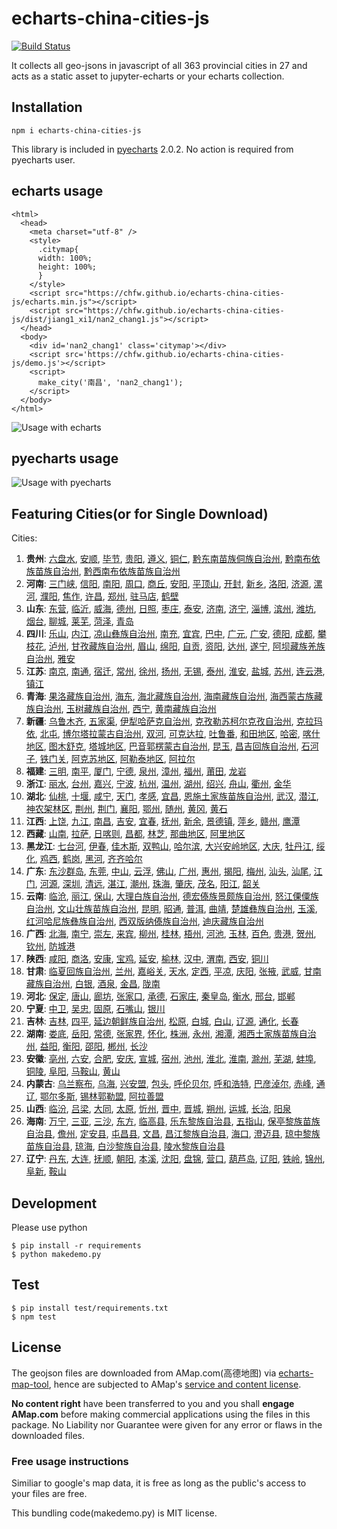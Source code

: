 # echarts-china-cities-js

[![Build Status](https://travis-ci.org/chfw/echarts-china-cities-js.svg?branch=master)](https://travis-ci.org/chfw/echarts-china-cities-js)

It collects all geo-jsons in javascript of all 363 provincial cities
in 27 and acts as a static asset to jupyter-echarts or your
echarts collection.

## Installation

```
npm i echarts-china-cities-js
```

This library is included in [pyecharts](https://github.com/chenjiandongx/pyecharts) 2.0.2. No action is required from pyecharts user.

## echarts usage

```
<html>
  <head>
    <meta charset="utf-8" />
	<style>
	  .citymap{
	  width: 100%;
	  height: 100%;
	  }
	</style>
  	<script src="https://chfw.github.io/echarts-china-cities-js/echarts.min.js"></script>
	<script src="https://chfw.github.io/echarts-china-cities-js/dist/jiang1_xi1/nan2_chang1.js"></script>
  </head>
  <body>
	<div id='nan2_chang1' class='citymap'></div>
	<script src='https://chfw.github.io/echarts-china-cities-js/demo.js'></script>
	<script>
	  make_city('南昌', 'nan2_chang1');
	</script>
  </body>
</html>
```

![Usage with echarts](https://chfw.github.io/echarts-china-cities-js/nanchang.png)

## pyecharts usage

![Usage with pyecharts](https://user-images.githubusercontent.com/4280312/29755070-9bc9ae70-8b89-11e7-9bf2-bec09cb5f1a1.png)

## Featuring Cities(or for Single Download)

Cities:
1. **贵州**:
[六盘水](https://chfw.github.io/echarts-china-cities-js/dist/gui4_zhou1/liu4_pan2_shui3.js), [安顺](https://chfw.github.io/echarts-china-cities-js/dist/gui4_zhou1/an1_shun4.js), [毕节](https://chfw.github.io/echarts-china-cities-js/dist/gui4_zhou1/bi4_jie2.js), [贵阳](https://chfw.github.io/echarts-china-cities-js/dist/gui4_zhou1/gui4_yang2.js), [遵义](https://chfw.github.io/echarts-china-cities-js/dist/gui4_zhou1/zun1_yi4.js), [铜仁](https://chfw.github.io/echarts-china-cities-js/dist/gui4_zhou1/tong2_ren2.js), [黔东南苗族侗族自治州](https://chfw.github.io/echarts-china-cities-js/dist/gui4_zhou1/qian2_dong1_nan2_miao2_zu2_tong1_zu2_zi4_zhi4_zhou1.js), [黔南布依族苗族自治州](https://chfw.github.io/echarts-china-cities-js/dist/gui4_zhou1/qian2_nan2_bu4_yi1_zu2_miao2_zu2_zi4_zhi4_zhou1.js), [黔西南布依族苗族自治州](https://chfw.github.io/echarts-china-cities-js/dist/gui4_zhou1/qian2_xi1_nan2_bu4_yi1_zu2_miao2_zu2_zi4_zhi4_zhou1.js)
2. **河南**:
[三门峡](https://chfw.github.io/echarts-china-cities-js/dist/he2_nan2/san1_men2_xia2.js), [信阳](https://chfw.github.io/echarts-china-cities-js/dist/he2_nan2/xin4_yang2.js), [南阳](https://chfw.github.io/echarts-china-cities-js/dist/he2_nan2/nan2_yang2.js), [周口](https://chfw.github.io/echarts-china-cities-js/dist/he2_nan2/zhou1_kou3.js), [商丘](https://chfw.github.io/echarts-china-cities-js/dist/he2_nan2/shang1_qiu1.js), [安阳](https://chfw.github.io/echarts-china-cities-js/dist/he2_nan2/an1_yang2.js), [平顶山](https://chfw.github.io/echarts-china-cities-js/dist/he2_nan2/ping2_ding3_shan1.js), [开封](https://chfw.github.io/echarts-china-cities-js/dist/he2_nan2/kai1_feng1.js), [新乡](https://chfw.github.io/echarts-china-cities-js/dist/he2_nan2/xin1_xiang1.js), [洛阳](https://chfw.github.io/echarts-china-cities-js/dist/he2_nan2/luo4_yang2.js), [济源](https://chfw.github.io/echarts-china-cities-js/dist/he2_nan2/ji4_yuan2.js), [漯河](https://chfw.github.io/echarts-china-cities-js/dist/he2_nan2/ta4_he2.js), [濮阳](https://chfw.github.io/echarts-china-cities-js/dist/he2_nan2/pu2_yang2.js), [焦作](https://chfw.github.io/echarts-china-cities-js/dist/he2_nan2/jiao1_zuo4.js), [许昌](https://chfw.github.io/echarts-china-cities-js/dist/he2_nan2/xu3_chang1.js), [郑州](https://chfw.github.io/echarts-china-cities-js/dist/he2_nan2/zheng4_zhou1.js), [驻马店](https://chfw.github.io/echarts-china-cities-js/dist/he2_nan2/zhu4_ma3_dian4.js), [鹤壁](https://chfw.github.io/echarts-china-cities-js/dist/he2_nan2/he4_bi4.js)
3. **山东**:
[东营](https://chfw.github.io/echarts-china-cities-js/dist/shan1_dong1/dong1_ying2.js), [临沂](https://chfw.github.io/echarts-china-cities-js/dist/shan1_dong1/lin2_yi2.js), [威海](https://chfw.github.io/echarts-china-cities-js/dist/shan1_dong1/wei1_hai3.js), [德州](https://chfw.github.io/echarts-china-cities-js/dist/shan1_dong1/de2_zhou1.js), [日照](https://chfw.github.io/echarts-china-cities-js/dist/shan1_dong1/ri4_zhao4.js), [枣庄](https://chfw.github.io/echarts-china-cities-js/dist/shan1_dong1/zao3_zhuang1.js), [泰安](https://chfw.github.io/echarts-china-cities-js/dist/shan1_dong1/tai4_an1.js), [济南](https://chfw.github.io/echarts-china-cities-js/dist/shan1_dong1/ji4_nan2.js), [济宁](https://chfw.github.io/echarts-china-cities-js/dist/shan1_dong1/ji4_ning2.js), [淄博](https://chfw.github.io/echarts-china-cities-js/dist/shan1_dong1/zi1_bo2.js), [滨州](https://chfw.github.io/echarts-china-cities-js/dist/shan1_dong1/bin1_zhou1.js), [潍坊](https://chfw.github.io/echarts-china-cities-js/dist/shan1_dong1/wei2_fang1.js), [烟台](https://chfw.github.io/echarts-china-cities-js/dist/shan1_dong1/yan1_tai2.js), [聊城](https://chfw.github.io/echarts-china-cities-js/dist/shan1_dong1/liao2_cheng2.js), [莱芜](https://chfw.github.io/echarts-china-cities-js/dist/shan1_dong1/lai2_wu2.js), [菏泽](https://chfw.github.io/echarts-china-cities-js/dist/shan1_dong1/he2_ze2.js), [青岛](https://chfw.github.io/echarts-china-cities-js/dist/shan1_dong1/qing1_dao3.js)
4. **四川**:
[乐山](https://chfw.github.io/echarts-china-cities-js/dist/si4_chuan1/le4_shan1.js), [内江](https://chfw.github.io/echarts-china-cities-js/dist/si4_chuan1/nei4_jiang1.js), [凉山彝族自治州](https://chfw.github.io/echarts-china-cities-js/dist/si4_chuan1/liang2_shan1_yi2_zu2_zi4_zhi4_zhou1.js), [南充](https://chfw.github.io/echarts-china-cities-js/dist/si4_chuan1/nan2_chong1.js), [宜宾](https://chfw.github.io/echarts-china-cities-js/dist/si4_chuan1/yi2_bin1.js), [巴中](https://chfw.github.io/echarts-china-cities-js/dist/si4_chuan1/ba1_zhong1.js), [广元](https://chfw.github.io/echarts-china-cities-js/dist/si4_chuan1/guang3_yuan2.js), [广安](https://chfw.github.io/echarts-china-cities-js/dist/si4_chuan1/guang3_an1.js), [德阳](https://chfw.github.io/echarts-china-cities-js/dist/si4_chuan1/de2_yang2.js), [成都](https://chfw.github.io/echarts-china-cities-js/dist/si4_chuan1/cheng2_du1.js), [攀枝花](https://chfw.github.io/echarts-china-cities-js/dist/si4_chuan1/pan1_zhi1_hua1.js), [泸州](https://chfw.github.io/echarts-china-cities-js/dist/si4_chuan1/lu2_zhou1.js), [甘孜藏族自治州](https://chfw.github.io/echarts-china-cities-js/dist/si4_chuan1/gan1_zi1_cang2_zu2_zi4_zhi4_zhou1.js), [眉山](https://chfw.github.io/echarts-china-cities-js/dist/si4_chuan1/mei2_shan1.js), [绵阳](https://chfw.github.io/echarts-china-cities-js/dist/si4_chuan1/mian2_yang2.js), [自贡](https://chfw.github.io/echarts-china-cities-js/dist/si4_chuan1/zi4_gong4.js), [资阳](https://chfw.github.io/echarts-china-cities-js/dist/si4_chuan1/zi1_yang2.js), [达州](https://chfw.github.io/echarts-china-cities-js/dist/si4_chuan1/da2_zhou1.js), [遂宁](https://chfw.github.io/echarts-china-cities-js/dist/si4_chuan1/sui4_ning2.js), [阿坝藏族羌族自治州](https://chfw.github.io/echarts-china-cities-js/dist/si4_chuan1/a1_ba4_cang2_zu2_qiang1_zu2_zi4_zhi4_zhou1.js), [雅安](https://chfw.github.io/echarts-china-cities-js/dist/si4_chuan1/ya3_an1.js)
5. **江苏**:
[南京](https://chfw.github.io/echarts-china-cities-js/dist/jiang1_su1/nan2_jing1.js), [南通](https://chfw.github.io/echarts-china-cities-js/dist/jiang1_su1/nan2_tong1.js), [宿迁](https://chfw.github.io/echarts-china-cities-js/dist/jiang1_su1/su4_qian1.js), [常州](https://chfw.github.io/echarts-china-cities-js/dist/jiang1_su1/chang2_zhou1.js), [徐州](https://chfw.github.io/echarts-china-cities-js/dist/jiang1_su1/xu2_zhou1.js), [扬州](https://chfw.github.io/echarts-china-cities-js/dist/jiang1_su1/yang2_zhou1.js), [无锡](https://chfw.github.io/echarts-china-cities-js/dist/jiang1_su1/wu2_xi2.js), [泰州](https://chfw.github.io/echarts-china-cities-js/dist/jiang1_su1/tai4_zhou1.js), [淮安](https://chfw.github.io/echarts-china-cities-js/dist/jiang1_su1/huai2_an1.js), [盐城](https://chfw.github.io/echarts-china-cities-js/dist/jiang1_su1/yan2_cheng2.js), [苏州](https://chfw.github.io/echarts-china-cities-js/dist/jiang1_su1/su1_zhou1.js), [连云港](https://chfw.github.io/echarts-china-cities-js/dist/jiang1_su1/lian2_yun2_gang3.js), [镇江](https://chfw.github.io/echarts-china-cities-js/dist/jiang1_su1/zhen4_jiang1.js)
6. **青海**:
[果洛藏族自治州](https://chfw.github.io/echarts-china-cities-js/dist/qing1_hai3/guo3_luo4_cang2_zu2_zi4_zhi4_zhou1.js), [海东](https://chfw.github.io/echarts-china-cities-js/dist/qing1_hai3/hai3_dong1.js), [海北藏族自治州](https://chfw.github.io/echarts-china-cities-js/dist/qing1_hai3/hai3_bei3_cang2_zu2_zi4_zhi4_zhou1.js), [海南藏族自治州](https://chfw.github.io/echarts-china-cities-js/dist/qing1_hai3/hai3_nan2_cang2_zu2_zi4_zhi4_zhou1.js), [海西蒙古族藏族自治州](https://chfw.github.io/echarts-china-cities-js/dist/qing1_hai3/hai3_xi1_meng2_gu3_zu2_cang2_zu2_zi4_zhi4_zhou1.js), [玉树藏族自治州](https://chfw.github.io/echarts-china-cities-js/dist/qing1_hai3/yu4_shu4_cang2_zu2_zi4_zhi4_zhou1.js), [西宁](https://chfw.github.io/echarts-china-cities-js/dist/qing1_hai3/xi1_ning2.js), [黄南藏族自治州](https://chfw.github.io/echarts-china-cities-js/dist/qing1_hai3/huang2_nan2_cang2_zu2_zi4_zhi4_zhou1.js)
7. **新疆**:
[乌鲁木齐](https://chfw.github.io/echarts-china-cities-js/dist/xin1_jiang1/wu1_lu3_mu4_qi2.js), [五家渠](https://chfw.github.io/echarts-china-cities-js/dist/xin1_jiang1/wu3_jia1_qu2.js), [伊犁哈萨克自治州](https://chfw.github.io/echarts-china-cities-js/dist/xin1_jiang1/yi1_li2_ha1_sa4_ke4_zi4_zhi4_zhou1.js), [克孜勒苏柯尔克孜自治州](https://chfw.github.io/echarts-china-cities-js/dist/xin1_jiang1/ke4_zi1_le4_su1_ke1_er3_ke4_zi1_zi4_zhi4_zhou1.js), [克拉玛依](https://chfw.github.io/echarts-china-cities-js/dist/xin1_jiang1/ke4_la1_ma3_yi1.js), [北屯](https://chfw.github.io/echarts-china-cities-js/dist/xin1_jiang1/bei3_tun2.js), [博尔塔拉蒙古自治州](https://chfw.github.io/echarts-china-cities-js/dist/xin1_jiang1/bo2_er3_ta3_la1_meng2_gu3_zi4_zhi4_zhou1.js), [双河](https://chfw.github.io/echarts-china-cities-js/dist/xin1_jiang1/shuang1_he2.js), [可克达拉](https://chfw.github.io/echarts-china-cities-js/dist/xin1_jiang1/ke3_ke4_da2_la1.js), [吐鲁番](https://chfw.github.io/echarts-china-cities-js/dist/xin1_jiang1/tu3_lu3_fan1.js), [和田地区](https://chfw.github.io/echarts-china-cities-js/dist/xin1_jiang1/he2_tian2_di4_qu1.js), [哈密](https://chfw.github.io/echarts-china-cities-js/dist/xin1_jiang1/ha1_mi4.js), [喀什地区](https://chfw.github.io/echarts-china-cities-js/dist/xin1_jiang1/ka1_shi2_di4_qu1.js), [图木舒克](https://chfw.github.io/echarts-china-cities-js/dist/xin1_jiang1/tu2_mu4_shu1_ke4.js), [塔城地区](https://chfw.github.io/echarts-china-cities-js/dist/xin1_jiang1/ta3_cheng2_di4_qu1.js), [巴音郭楞蒙古自治州](https://chfw.github.io/echarts-china-cities-js/dist/xin1_jiang1/ba1_yin1_guo1_leng2_meng2_gu3_zi4_zhi4_zhou1.js), [昆玉](https://chfw.github.io/echarts-china-cities-js/dist/xin1_jiang1/kun1_yu4.js), [昌吉回族自治州](https://chfw.github.io/echarts-china-cities-js/dist/xin1_jiang1/chang1_ji2_hui2_zu2_zi4_zhi4_zhou1.js), [石河子](https://chfw.github.io/echarts-china-cities-js/dist/xin1_jiang1/shi2_he2_zi3.js), [铁门关](https://chfw.github.io/echarts-china-cities-js/dist/xin1_jiang1/tie3_men2_guan1.js), [阿克苏地区](https://chfw.github.io/echarts-china-cities-js/dist/xin1_jiang1/a1_ke4_su1_di4_qu1.js), [阿勒泰地区](https://chfw.github.io/echarts-china-cities-js/dist/xin1_jiang1/a1_le4_tai4_di4_qu1.js), [阿拉尔](https://chfw.github.io/echarts-china-cities-js/dist/xin1_jiang1/a1_la1_er3.js)
8. **福建**:
[三明](https://chfw.github.io/echarts-china-cities-js/dist/fu2_jian4/san1_ming2.js), [南平](https://chfw.github.io/echarts-china-cities-js/dist/fu2_jian4/nan2_ping2.js), [厦门](https://chfw.github.io/echarts-china-cities-js/dist/fu2_jian4/sha4_men2.js), [宁德](https://chfw.github.io/echarts-china-cities-js/dist/fu2_jian4/ning2_de2.js), [泉州](https://chfw.github.io/echarts-china-cities-js/dist/fu2_jian4/quan2_zhou1.js), [漳州](https://chfw.github.io/echarts-china-cities-js/dist/fu2_jian4/zhang1_zhou1.js), [福州](https://chfw.github.io/echarts-china-cities-js/dist/fu2_jian4/fu2_zhou1.js), [莆田](https://chfw.github.io/echarts-china-cities-js/dist/fu2_jian4/fu3_tian2.js), [龙岩](https://chfw.github.io/echarts-china-cities-js/dist/fu2_jian4/long2_yan2.js)
9. **浙江**:
[丽水](https://chfw.github.io/echarts-china-cities-js/dist/zhe4_jiang1/li4_shui3.js), [台州](https://chfw.github.io/echarts-china-cities-js/dist/zhe4_jiang1/tai2_zhou1.js), [嘉兴](https://chfw.github.io/echarts-china-cities-js/dist/zhe4_jiang1/jia1_xing1.js), [宁波](https://chfw.github.io/echarts-china-cities-js/dist/zhe4_jiang1/ning2_bo1.js), [杭州](https://chfw.github.io/echarts-china-cities-js/dist/zhe4_jiang1/hang2_zhou1.js), [温州](https://chfw.github.io/echarts-china-cities-js/dist/zhe4_jiang1/wen1_zhou1.js), [湖州](https://chfw.github.io/echarts-china-cities-js/dist/zhe4_jiang1/hu2_zhou1.js), [绍兴](https://chfw.github.io/echarts-china-cities-js/dist/zhe4_jiang1/shao4_xing1.js), [舟山](https://chfw.github.io/echarts-china-cities-js/dist/zhe4_jiang1/zhou1_shan1.js), [衢州](https://chfw.github.io/echarts-china-cities-js/dist/zhe4_jiang1/qu2_zhou1.js), [金华](https://chfw.github.io/echarts-china-cities-js/dist/zhe4_jiang1/jin1_hua2.js)
10. **湖北**:
[仙桃](https://chfw.github.io/echarts-china-cities-js/dist/hu2_bei3/xian1_tao2.js), [十堰](https://chfw.github.io/echarts-china-cities-js/dist/hu2_bei3/shi2_yan4.js), [咸宁](https://chfw.github.io/echarts-china-cities-js/dist/hu2_bei3/xian2_ning2.js), [天门](https://chfw.github.io/echarts-china-cities-js/dist/hu2_bei3/tian1_men2.js), [孝感](https://chfw.github.io/echarts-china-cities-js/dist/hu2_bei3/xiao4_gan3.js), [宜昌](https://chfw.github.io/echarts-china-cities-js/dist/hu2_bei3/yi2_chang1.js), [恩施土家族苗族自治州](https://chfw.github.io/echarts-china-cities-js/dist/hu2_bei3/en1_shi1_tu3_jia1_zu2_miao2_zu2_zi4_zhi4_zhou1.js), [武汉](https://chfw.github.io/echarts-china-cities-js/dist/hu2_bei3/wu3_han4.js), [潜江](https://chfw.github.io/echarts-china-cities-js/dist/hu2_bei3/qian2_jiang1.js), [神农架林区](https://chfw.github.io/echarts-china-cities-js/dist/hu2_bei3/shen2_nong2_jia4_lin2_qu1.js), [荆州](https://chfw.github.io/echarts-china-cities-js/dist/hu2_bei3/jing1_zhou1.js), [荆门](https://chfw.github.io/echarts-china-cities-js/dist/hu2_bei3/jing1_men2.js), [襄阳](https://chfw.github.io/echarts-china-cities-js/dist/hu2_bei3/xiang1_yang2.js), [鄂州](https://chfw.github.io/echarts-china-cities-js/dist/hu2_bei3/e4_zhou1.js), [随州](https://chfw.github.io/echarts-china-cities-js/dist/hu2_bei3/sui2_zhou1.js), [黄冈](https://chfw.github.io/echarts-china-cities-js/dist/hu2_bei3/huang2_gang1.js), [黄石](https://chfw.github.io/echarts-china-cities-js/dist/hu2_bei3/huang2_shi2.js)
11. **江西**:
[上饶](https://chfw.github.io/echarts-china-cities-js/dist/jiang1_xi1/shang4_rao2.js), [九江](https://chfw.github.io/echarts-china-cities-js/dist/jiang1_xi1/jiu3_jiang1.js), [南昌](https://chfw.github.io/echarts-china-cities-js/dist/jiang1_xi1/nan2_chang1.js), [吉安](https://chfw.github.io/echarts-china-cities-js/dist/jiang1_xi1/ji2_an1.js), [宜春](https://chfw.github.io/echarts-china-cities-js/dist/jiang1_xi1/yi2_chun1.js), [抚州](https://chfw.github.io/echarts-china-cities-js/dist/jiang1_xi1/fu3_zhou1.js), [新余](https://chfw.github.io/echarts-china-cities-js/dist/jiang1_xi1/xin1_yu2.js), [景德镇](https://chfw.github.io/echarts-china-cities-js/dist/jiang1_xi1/jing3_de2_zhen4.js), [萍乡](https://chfw.github.io/echarts-china-cities-js/dist/jiang1_xi1/ping2_xiang1.js), [赣州](https://chfw.github.io/echarts-china-cities-js/dist/jiang1_xi1/gan4_zhou1.js), [鹰潭](https://chfw.github.io/echarts-china-cities-js/dist/jiang1_xi1/ying1_tan2.js)
12. **西藏**:
[山南](https://chfw.github.io/echarts-china-cities-js/dist/xi1_cang2/shan1_nan2.js), [拉萨](https://chfw.github.io/echarts-china-cities-js/dist/xi1_cang2/la1_sa4.js), [日喀则](https://chfw.github.io/echarts-china-cities-js/dist/xi1_cang2/ri4_ka1_ze2.js), [昌都](https://chfw.github.io/echarts-china-cities-js/dist/xi1_cang2/chang1_du1.js), [林芝](https://chfw.github.io/echarts-china-cities-js/dist/xi1_cang2/lin2_zhi1.js), [那曲地区](https://chfw.github.io/echarts-china-cities-js/dist/xi1_cang2/na4_qu1_di4_qu1.js), [阿里地区](https://chfw.github.io/echarts-china-cities-js/dist/xi1_cang2/a1_li3_di4_qu1.js)
13. **黑龙江**:
[七台河](https://chfw.github.io/echarts-china-cities-js/dist/hei1_long2_jiang1/qi1_tai2_he2.js), [伊春](https://chfw.github.io/echarts-china-cities-js/dist/hei1_long2_jiang1/yi1_chun1.js), [佳木斯](https://chfw.github.io/echarts-china-cities-js/dist/hei1_long2_jiang1/jia1_mu4_si1.js), [双鸭山](https://chfw.github.io/echarts-china-cities-js/dist/hei1_long2_jiang1/shuang1_ya1_shan1.js), [哈尔滨](https://chfw.github.io/echarts-china-cities-js/dist/hei1_long2_jiang1/ha1_er3_bin1.js), [大兴安岭地区](https://chfw.github.io/echarts-china-cities-js/dist/hei1_long2_jiang1/da4_xing1_an1_ling2_di4_qu1.js), [大庆](https://chfw.github.io/echarts-china-cities-js/dist/hei1_long2_jiang1/da4_qing4.js), [牡丹江](https://chfw.github.io/echarts-china-cities-js/dist/hei1_long2_jiang1/mu3_dan1_jiang1.js), [绥化](https://chfw.github.io/echarts-china-cities-js/dist/hei1_long2_jiang1/sui1_hua4.js), [鸡西](https://chfw.github.io/echarts-china-cities-js/dist/hei1_long2_jiang1/ji1_xi1.js), [鹤岗](https://chfw.github.io/echarts-china-cities-js/dist/hei1_long2_jiang1/he4_gang3.js), [黑河](https://chfw.github.io/echarts-china-cities-js/dist/hei1_long2_jiang1/hei1_he2.js), [齐齐哈尔](https://chfw.github.io/echarts-china-cities-js/dist/hei1_long2_jiang1/qi2_qi2_ha1_er3.js)
14. **广东**:
[东沙群岛](https://chfw.github.io/echarts-china-cities-js/dist/guang3_dong1/dong1_sha1_qun2_dao3.js), [东莞](https://chfw.github.io/echarts-china-cities-js/dist/guang3_dong1/dong1_guan1.js), [中山](https://chfw.github.io/echarts-china-cities-js/dist/guang3_dong1/zhong1_shan1.js), [云浮](https://chfw.github.io/echarts-china-cities-js/dist/guang3_dong1/yun2_fu2.js), [佛山](https://chfw.github.io/echarts-china-cities-js/dist/guang3_dong1/fo2_shan1.js), [广州](https://chfw.github.io/echarts-china-cities-js/dist/guang3_dong1/guang3_zhou1.js), [惠州](https://chfw.github.io/echarts-china-cities-js/dist/guang3_dong1/hui4_zhou1.js), [揭阳](https://chfw.github.io/echarts-china-cities-js/dist/guang3_dong1/jie1_yang2.js), [梅州](https://chfw.github.io/echarts-china-cities-js/dist/guang3_dong1/mei2_zhou1.js), [汕头](https://chfw.github.io/echarts-china-cities-js/dist/guang3_dong1/shan4_tou2.js), [汕尾](https://chfw.github.io/echarts-china-cities-js/dist/guang3_dong1/shan4_wei3.js), [江门](https://chfw.github.io/echarts-china-cities-js/dist/guang3_dong1/jiang1_men2.js), [河源](https://chfw.github.io/echarts-china-cities-js/dist/guang3_dong1/he2_yuan2.js), [深圳](https://chfw.github.io/echarts-china-cities-js/dist/guang3_dong1/shen1_zhen4.js), [清远](https://chfw.github.io/echarts-china-cities-js/dist/guang3_dong1/qing1_yuan3.js), [湛江](https://chfw.github.io/echarts-china-cities-js/dist/guang3_dong1/zhan4_jiang1.js), [潮州](https://chfw.github.io/echarts-china-cities-js/dist/guang3_dong1/chao2_zhou1.js), [珠海](https://chfw.github.io/echarts-china-cities-js/dist/guang3_dong1/zhu1_hai3.js), [肇庆](https://chfw.github.io/echarts-china-cities-js/dist/guang3_dong1/zhao4_qing4.js), [茂名](https://chfw.github.io/echarts-china-cities-js/dist/guang3_dong1/mao4_ming2.js), [阳江](https://chfw.github.io/echarts-china-cities-js/dist/guang3_dong1/yang2_jiang1.js), [韶关](https://chfw.github.io/echarts-china-cities-js/dist/guang3_dong1/shao2_guan1.js)
15. **云南**:
[临沧](https://chfw.github.io/echarts-china-cities-js/dist/yun2_nan2/lin2_cang1.js), [丽江](https://chfw.github.io/echarts-china-cities-js/dist/yun2_nan2/li4_jiang1.js), [保山](https://chfw.github.io/echarts-china-cities-js/dist/yun2_nan2/bao3_shan1.js), [大理白族自治州](https://chfw.github.io/echarts-china-cities-js/dist/yun2_nan2/da4_li3_bai2_zu2_zi4_zhi4_zhou1.js), [德宏傣族景颇族自治州](https://chfw.github.io/echarts-china-cities-js/dist/yun2_nan2/de2_hong2_dai3_zu2_jing3_po3_zu2_zi4_zhi4_zhou1.js), [怒江傈僳族自治州](https://chfw.github.io/echarts-china-cities-js/dist/yun2_nan2/nu4_jiang1_li4_su4_zu2_zi4_zhi4_zhou1.js), [文山壮族苗族自治州](https://chfw.github.io/echarts-china-cities-js/dist/yun2_nan2/wen2_shan1_zhuang4_zu2_miao2_zu2_zi4_zhi4_zhou1.js), [昆明](https://chfw.github.io/echarts-china-cities-js/dist/yun2_nan2/kun1_ming2.js), [昭通](https://chfw.github.io/echarts-china-cities-js/dist/yun2_nan2/zhao1_tong1.js), [普洱](https://chfw.github.io/echarts-china-cities-js/dist/yun2_nan2/pu3_er3.js), [曲靖](https://chfw.github.io/echarts-china-cities-js/dist/yun2_nan2/qu1_jing4.js), [楚雄彝族自治州](https://chfw.github.io/echarts-china-cities-js/dist/yun2_nan2/chu3_xiong2_yi2_zu2_zi4_zhi4_zhou1.js), [玉溪](https://chfw.github.io/echarts-china-cities-js/dist/yun2_nan2/yu4_xi1.js), [红河哈尼族彝族自治州](https://chfw.github.io/echarts-china-cities-js/dist/yun2_nan2/hong2_he2_ha1_ni2_zu2_yi2_zu2_zi4_zhi4_zhou1.js), [西双版纳傣族自治州](https://chfw.github.io/echarts-china-cities-js/dist/yun2_nan2/xi1_shuang1_ban3_na4_dai3_zu2_zi4_zhi4_zhou1.js), [迪庆藏族自治州](https://chfw.github.io/echarts-china-cities-js/dist/yun2_nan2/di2_qing4_cang2_zu2_zi4_zhi4_zhou1.js)
16. **广西**:
[北海](https://chfw.github.io/echarts-china-cities-js/dist/guang3_xi1/bei3_hai3.js), [南宁](https://chfw.github.io/echarts-china-cities-js/dist/guang3_xi1/nan2_ning2.js), [崇左](https://chfw.github.io/echarts-china-cities-js/dist/guang3_xi1/chong2_zuo3.js), [来宾](https://chfw.github.io/echarts-china-cities-js/dist/guang3_xi1/lai2_bin1.js), [柳州](https://chfw.github.io/echarts-china-cities-js/dist/guang3_xi1/liu3_zhou1.js), [桂林](https://chfw.github.io/echarts-china-cities-js/dist/guang3_xi1/gui4_lin2.js), [梧州](https://chfw.github.io/echarts-china-cities-js/dist/guang3_xi1/wu2_zhou1.js), [河池](https://chfw.github.io/echarts-china-cities-js/dist/guang3_xi1/he2_chi2.js), [玉林](https://chfw.github.io/echarts-china-cities-js/dist/guang3_xi1/yu4_lin2.js), [百色](https://chfw.github.io/echarts-china-cities-js/dist/guang3_xi1/bai3_se4.js), [贵港](https://chfw.github.io/echarts-china-cities-js/dist/guang3_xi1/gui4_gang3.js), [贺州](https://chfw.github.io/echarts-china-cities-js/dist/guang3_xi1/he4_zhou1.js), [钦州](https://chfw.github.io/echarts-china-cities-js/dist/guang3_xi1/qin1_zhou1.js), [防城港](https://chfw.github.io/echarts-china-cities-js/dist/guang3_xi1/fang2_cheng2_gang3.js)
17. **陕西**:
[咸阳](https://chfw.github.io/echarts-china-cities-js/dist/shan3_xi1/xian2_yang2.js), [商洛](https://chfw.github.io/echarts-china-cities-js/dist/shan3_xi1/shang1_luo4.js), [安康](https://chfw.github.io/echarts-china-cities-js/dist/shan3_xi1/an1_kang1.js), [宝鸡](https://chfw.github.io/echarts-china-cities-js/dist/shan3_xi1/bao3_ji1.js), [延安](https://chfw.github.io/echarts-china-cities-js/dist/shan3_xi1/yan2_an1.js), [榆林](https://chfw.github.io/echarts-china-cities-js/dist/shan3_xi1/yu2_lin2.js), [汉中](https://chfw.github.io/echarts-china-cities-js/dist/shan3_xi1/han4_zhong1.js), [渭南](https://chfw.github.io/echarts-china-cities-js/dist/shan3_xi1/wei4_nan2.js), [西安](https://chfw.github.io/echarts-china-cities-js/dist/shan3_xi1/xi1_an1.js), [铜川](https://chfw.github.io/echarts-china-cities-js/dist/shan3_xi1/tong2_chuan1.js)
18. **甘肃**:
[临夏回族自治州](https://chfw.github.io/echarts-china-cities-js/dist/gan1_su4/lin2_xia4_hui2_zu2_zi4_zhi4_zhou1.js), [兰州](https://chfw.github.io/echarts-china-cities-js/dist/gan1_su4/lan2_zhou1.js), [嘉峪关](https://chfw.github.io/echarts-china-cities-js/dist/gan1_su4/jia1_yu4_guan1.js), [天水](https://chfw.github.io/echarts-china-cities-js/dist/gan1_su4/tian1_shui3.js), [定西](https://chfw.github.io/echarts-china-cities-js/dist/gan1_su4/ding4_xi1.js), [平凉](https://chfw.github.io/echarts-china-cities-js/dist/gan1_su4/ping2_liang2.js), [庆阳](https://chfw.github.io/echarts-china-cities-js/dist/gan1_su4/qing4_yang2.js), [张掖](https://chfw.github.io/echarts-china-cities-js/dist/gan1_su4/zhang1_ye4.js), [武威](https://chfw.github.io/echarts-china-cities-js/dist/gan1_su4/wu3_wei1.js), [甘南藏族自治州](https://chfw.github.io/echarts-china-cities-js/dist/gan1_su4/gan1_nan2_cang2_zu2_zi4_zhi4_zhou1.js), [白银](https://chfw.github.io/echarts-china-cities-js/dist/gan1_su4/bai2_yin2.js), [酒泉](https://chfw.github.io/echarts-china-cities-js/dist/gan1_su4/jiu3_quan2.js), [金昌](https://chfw.github.io/echarts-china-cities-js/dist/gan1_su4/jin1_chang1.js), [陇南](https://chfw.github.io/echarts-china-cities-js/dist/gan1_su4/long3_nan2.js)
19. **河北**:
[保定](https://chfw.github.io/echarts-china-cities-js/dist/he2_bei3/bao3_ding4.js), [唐山](https://chfw.github.io/echarts-china-cities-js/dist/he2_bei3/tang2_shan1.js), [廊坊](https://chfw.github.io/echarts-china-cities-js/dist/he2_bei3/lang2_fang1.js), [张家口](https://chfw.github.io/echarts-china-cities-js/dist/he2_bei3/zhang1_jia1_kou3.js), [承德](https://chfw.github.io/echarts-china-cities-js/dist/he2_bei3/cheng2_de2.js), [石家庄](https://chfw.github.io/echarts-china-cities-js/dist/he2_bei3/shi2_jia1_zhuang1.js), [秦皇岛](https://chfw.github.io/echarts-china-cities-js/dist/he2_bei3/qin2_huang2_dao3.js), [衡水](https://chfw.github.io/echarts-china-cities-js/dist/he2_bei3/heng2_shui3.js), [邢台](https://chfw.github.io/echarts-china-cities-js/dist/he2_bei3/xing2_tai2.js), [邯郸](https://chfw.github.io/echarts-china-cities-js/dist/he2_bei3/han2_dan1.js)
20. **宁夏**:
[中卫](https://chfw.github.io/echarts-china-cities-js/dist/ning2_xia4/zhong1_wei4.js), [吴忠](https://chfw.github.io/echarts-china-cities-js/dist/ning2_xia4/wu2_zhong1.js), [固原](https://chfw.github.io/echarts-china-cities-js/dist/ning2_xia4/gu4_yuan2.js), [石嘴山](https://chfw.github.io/echarts-china-cities-js/dist/ning2_xia4/shi2_zui3_shan1.js), [银川](https://chfw.github.io/echarts-china-cities-js/dist/ning2_xia4/yin2_chuan1.js)
21. **吉林**:
[吉林](https://chfw.github.io/echarts-china-cities-js/dist/ji2_lin2/ji2_lin2.js), [四平](https://chfw.github.io/echarts-china-cities-js/dist/ji2_lin2/si4_ping2.js), [延边朝鲜族自治州](https://chfw.github.io/echarts-china-cities-js/dist/ji2_lin2/yan2_bian1_zhao1_xian1_zu2_zi4_zhi4_zhou1.js), [松原](https://chfw.github.io/echarts-china-cities-js/dist/ji2_lin2/song1_yuan2.js), [白城](https://chfw.github.io/echarts-china-cities-js/dist/ji2_lin2/bai2_cheng2.js), [白山](https://chfw.github.io/echarts-china-cities-js/dist/ji2_lin2/bai2_shan1.js), [辽源](https://chfw.github.io/echarts-china-cities-js/dist/ji2_lin2/liao2_yuan2.js), [通化](https://chfw.github.io/echarts-china-cities-js/dist/ji2_lin2/tong1_hua4.js), [长春](https://chfw.github.io/echarts-china-cities-js/dist/ji2_lin2/chang2_chun1.js)
22. **湖南**:
[娄底](https://chfw.github.io/echarts-china-cities-js/dist/hu2_nan2/lou2_di3.js), [岳阳](https://chfw.github.io/echarts-china-cities-js/dist/hu2_nan2/yue4_yang2.js), [常德](https://chfw.github.io/echarts-china-cities-js/dist/hu2_nan2/chang2_de2.js), [张家界](https://chfw.github.io/echarts-china-cities-js/dist/hu2_nan2/zhang1_jia1_jie4.js), [怀化](https://chfw.github.io/echarts-china-cities-js/dist/hu2_nan2/huai2_hua4.js), [株洲](https://chfw.github.io/echarts-china-cities-js/dist/hu2_nan2/zhu1_zhou1.js), [永州](https://chfw.github.io/echarts-china-cities-js/dist/hu2_nan2/yong3_zhou1.js), [湘潭](https://chfw.github.io/echarts-china-cities-js/dist/hu2_nan2/xiang1_tan2.js), [湘西土家族苗族自治州](https://chfw.github.io/echarts-china-cities-js/dist/hu2_nan2/xiang1_xi1_tu3_jia1_zu2_miao2_zu2_zi4_zhi4_zhou1.js), [益阳](https://chfw.github.io/echarts-china-cities-js/dist/hu2_nan2/yi4_yang2.js), [衡阳](https://chfw.github.io/echarts-china-cities-js/dist/hu2_nan2/heng2_yang2.js), [邵阳](https://chfw.github.io/echarts-china-cities-js/dist/hu2_nan2/shao4_yang2.js), [郴州](https://chfw.github.io/echarts-china-cities-js/dist/hu2_nan2/chen1_zhou1.js), [长沙](https://chfw.github.io/echarts-china-cities-js/dist/hu2_nan2/chang2_sha1.js)
23. **安徽**:
[亳州](https://chfw.github.io/echarts-china-cities-js/dist/an1_hui1/bo2_zhou1.js), [六安](https://chfw.github.io/echarts-china-cities-js/dist/an1_hui1/liu4_an1.js), [合肥](https://chfw.github.io/echarts-china-cities-js/dist/an1_hui1/he2_fei2.js), [安庆](https://chfw.github.io/echarts-china-cities-js/dist/an1_hui1/an1_qing4.js), [宣城](https://chfw.github.io/echarts-china-cities-js/dist/an1_hui1/xuan1_cheng2.js), [宿州](https://chfw.github.io/echarts-china-cities-js/dist/an1_hui1/su4_zhou1.js), [池州](https://chfw.github.io/echarts-china-cities-js/dist/an1_hui1/chi2_zhou1.js), [淮北](https://chfw.github.io/echarts-china-cities-js/dist/an1_hui1/huai2_bei3.js), [淮南](https://chfw.github.io/echarts-china-cities-js/dist/an1_hui1/huai2_nan2.js), [滁州](https://chfw.github.io/echarts-china-cities-js/dist/an1_hui1/chu2_zhou1.js), [芜湖](https://chfw.github.io/echarts-china-cities-js/dist/an1_hui1/wu2_hu2.js), [蚌埠](https://chfw.github.io/echarts-china-cities-js/dist/an1_hui1/bang4_bu4.js), [铜陵](https://chfw.github.io/echarts-china-cities-js/dist/an1_hui1/tong2_ling2.js), [阜阳](https://chfw.github.io/echarts-china-cities-js/dist/an1_hui1/fu4_yang2.js), [马鞍山](https://chfw.github.io/echarts-china-cities-js/dist/an1_hui1/ma3_an1_shan1.js), [黄山](https://chfw.github.io/echarts-china-cities-js/dist/an1_hui1/huang2_shan1.js)
24. **内蒙古**:
[乌兰察布](https://chfw.github.io/echarts-china-cities-js/dist/nei4_meng2_gu3/wu1_lan2_cha2_bu4.js), [乌海](https://chfw.github.io/echarts-china-cities-js/dist/nei4_meng2_gu3/wu1_hai3.js), [兴安盟](https://chfw.github.io/echarts-china-cities-js/dist/nei4_meng2_gu3/xing1_an1_meng2.js), [包头](https://chfw.github.io/echarts-china-cities-js/dist/nei4_meng2_gu3/bao1_tou2.js), [呼伦贝尔](https://chfw.github.io/echarts-china-cities-js/dist/nei4_meng2_gu3/hu1_lun2_bei4_er3.js), [呼和浩特](https://chfw.github.io/echarts-china-cities-js/dist/nei4_meng2_gu3/hu1_he2_hao4_te4.js), [巴彦淖尔](https://chfw.github.io/echarts-china-cities-js/dist/nei4_meng2_gu3/ba1_yan4_nao4_er3.js), [赤峰](https://chfw.github.io/echarts-china-cities-js/dist/nei4_meng2_gu3/chi4_feng1.js), [通辽](https://chfw.github.io/echarts-china-cities-js/dist/nei4_meng2_gu3/tong1_liao2.js), [鄂尔多斯](https://chfw.github.io/echarts-china-cities-js/dist/nei4_meng2_gu3/e4_er3_duo1_si1.js), [锡林郭勒盟](https://chfw.github.io/echarts-china-cities-js/dist/nei4_meng2_gu3/xi2_lin2_guo1_le4_meng2.js), [阿拉善盟](https://chfw.github.io/echarts-china-cities-js/dist/nei4_meng2_gu3/a1_la1_shan4_meng2.js)
25. **山西**:
[临汾](https://chfw.github.io/echarts-china-cities-js/dist/shan1_xi1/lin2_fen2.js), [吕梁](https://chfw.github.io/echarts-china-cities-js/dist/shan1_xi1/lv3_liang2.js), [大同](https://chfw.github.io/echarts-china-cities-js/dist/shan1_xi1/da4_tong2.js), [太原](https://chfw.github.io/echarts-china-cities-js/dist/shan1_xi1/tai4_yuan2.js), [忻州](https://chfw.github.io/echarts-china-cities-js/dist/shan1_xi1/xin1_zhou1.js), [晋中](https://chfw.github.io/echarts-china-cities-js/dist/shan1_xi1/jin4_zhong1.js), [晋城](https://chfw.github.io/echarts-china-cities-js/dist/shan1_xi1/jin4_cheng2.js), [朔州](https://chfw.github.io/echarts-china-cities-js/dist/shan1_xi1/shuo4_zhou1.js), [运城](https://chfw.github.io/echarts-china-cities-js/dist/shan1_xi1/yun4_cheng2.js), [长治](https://chfw.github.io/echarts-china-cities-js/dist/shan1_xi1/chang2_zhi4.js), [阳泉](https://chfw.github.io/echarts-china-cities-js/dist/shan1_xi1/yang2_quan2.js)
26. **海南**:
[万宁](https://chfw.github.io/echarts-china-cities-js/dist/hai3_nan2/wan4_ning2.js), [三亚](https://chfw.github.io/echarts-china-cities-js/dist/hai3_nan2/san1_ya4.js), [三沙](https://chfw.github.io/echarts-china-cities-js/dist/hai3_nan2/san1_sha1.js), [东方](https://chfw.github.io/echarts-china-cities-js/dist/hai3_nan2/dong1_fang1.js), [临高县](https://chfw.github.io/echarts-china-cities-js/dist/hai3_nan2/lin2_gao1_xian4.js), [乐东黎族自治县](https://chfw.github.io/echarts-china-cities-js/dist/hai3_nan2/le4_dong1_li2_zu2_zi4_zhi4_xian4.js), [五指山](https://chfw.github.io/echarts-china-cities-js/dist/hai3_nan2/wu3_zhi3_shan1.js), [保亭黎族苗族自治县](https://chfw.github.io/echarts-china-cities-js/dist/hai3_nan2/bao3_ting2_li2_zu2_miao2_zu2_zi4_zhi4_xian4.js), [儋州](https://chfw.github.io/echarts-china-cities-js/dist/hai3_nan2/dan1_zhou1.js), [定安县](https://chfw.github.io/echarts-china-cities-js/dist/hai3_nan2/ding4_an1_xian4.js), [屯昌县](https://chfw.github.io/echarts-china-cities-js/dist/hai3_nan2/tun2_chang1_xian4.js), [文昌](https://chfw.github.io/echarts-china-cities-js/dist/hai3_nan2/wen2_chang1.js), [昌江黎族自治县](https://chfw.github.io/echarts-china-cities-js/dist/hai3_nan2/chang1_jiang1_li2_zu2_zi4_zhi4_xian4.js), [海口](https://chfw.github.io/echarts-china-cities-js/dist/hai3_nan2/hai3_kou3.js), [澄迈县](https://chfw.github.io/echarts-china-cities-js/dist/hai3_nan2/cheng2_mai4_xian4.js), [琼中黎族苗族自治县](https://chfw.github.io/echarts-china-cities-js/dist/hai3_nan2/qiong2_zhong1_li2_zu2_miao2_zu2_zi4_zhi4_xian4.js), [琼海](https://chfw.github.io/echarts-china-cities-js/dist/hai3_nan2/qiong2_hai3.js), [白沙黎族自治县](https://chfw.github.io/echarts-china-cities-js/dist/hai3_nan2/bai2_sha1_li2_zu2_zi4_zhi4_xian4.js), [陵水黎族自治县](https://chfw.github.io/echarts-china-cities-js/dist/hai3_nan2/ling2_shui3_li2_zu2_zi4_zhi4_xian4.js)
27. **辽宁**:
[丹东](https://chfw.github.io/echarts-china-cities-js/dist/liao2_ning2/dan1_dong1.js), [大连](https://chfw.github.io/echarts-china-cities-js/dist/liao2_ning2/da4_lian2.js), [抚顺](https://chfw.github.io/echarts-china-cities-js/dist/liao2_ning2/fu3_shun4.js), [朝阳](https://chfw.github.io/echarts-china-cities-js/dist/liao2_ning2/zhao1_yang2.js), [本溪](https://chfw.github.io/echarts-china-cities-js/dist/liao2_ning2/ben3_xi1.js), [沈阳](https://chfw.github.io/echarts-china-cities-js/dist/liao2_ning2/shen3_yang2.js), [盘锦](https://chfw.github.io/echarts-china-cities-js/dist/liao2_ning2/pan2_jin3.js), [营口](https://chfw.github.io/echarts-china-cities-js/dist/liao2_ning2/ying2_kou3.js), [葫芦岛](https://chfw.github.io/echarts-china-cities-js/dist/liao2_ning2/hu2_lu2_dao3.js), [辽阳](https://chfw.github.io/echarts-china-cities-js/dist/liao2_ning2/liao2_yang2.js), [铁岭](https://chfw.github.io/echarts-china-cities-js/dist/liao2_ning2/tie3_ling2.js), [锦州](https://chfw.github.io/echarts-china-cities-js/dist/liao2_ning2/jin3_zhou1.js), [阜新](https://chfw.github.io/echarts-china-cities-js/dist/liao2_ning2/fu4_xin1.js), [鞍山](https://chfw.github.io/echarts-china-cities-js/dist/liao2_ning2/an1_shan1.js)


## Development

Please use python

```shell
$ pip install -r requirements
$ python makedemo.py
```

## Test

```shell
$ pip install test/requirements.txt
$ npm test
```

## License

The geojson files are downloaded from AMap.com(高德地图) via [echarts-map-tool](http://ecomfe.github.io/echarts-map-tool/),
hence are subjected to AMap's [service and content license](https://lbs.amap.com/home/terms/).

**No content right** have been transferred to you and you shall **engage AMap.com** before
making commercial applications using the files in this package. No Liability nor Guarantee were
given for any error or flaws in the downloaded files.

### Free usage instructions

Similiar to google's map data, it is free as long as the public's access to your files
are free. 

This bundling code(makedemo.py) is MIT license.